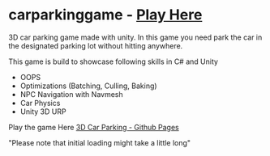 # carparkinggame  - [Play Here](https://anil131998.github.io/carparkinggame/)
3D car parking game made with unity.
In this game you need park the car in the designated parking lot without hitting anywhere. 

This game is build to showcase following skills in C# and Unity
* OOPS
* Optimizations (Batching, Culling, Baking)
* NPC Navigation with Navmesh
* Car Physics
* Unity 3D URP

Play the game Here
[3D Car Parking - Github Pages](https://anil131998.github.io/carparkinggame/)

"Please note that initial loading might take a little long"
